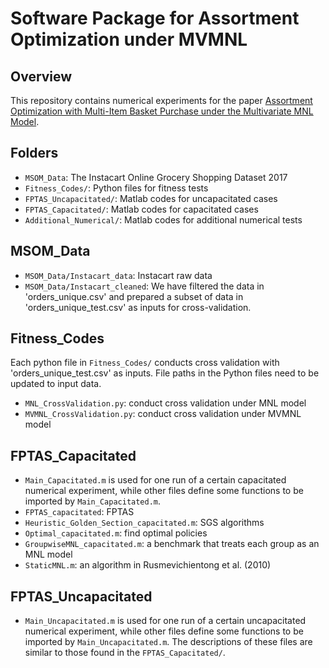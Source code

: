 # Software Package for Assortment Optimization under MVMNL

## Overview

This repository contains numerical experiments for the paper 
[Assortment Optimization with Multi-Item Basket Purchase under the Multivariate MNL Model](https://papers.ssrn.com/sol3/papers.cfm?abstract_id=3818886).

## Folders
- `MSOM_Data`: The Instacart Online Grocery Shopping Dataset 2017
- `Fitness_Codes/`: Python files for fitness tests
- `FPTAS_Uncapacitated/`: Matlab codes for uncapacitated cases
- `FPTAS_Capacitated/`: Matlab codes for capacitated cases
- `Additional_Numerical/`: Matlab codes for additional numerical tests


## MSOM_Data
- `MSOM_Data/Instacart_data`: Instacart raw data
- `MSOM_Data/Instacart_cleaned`: We have filtered the data in 'orders_unique.csv' and prepared a subset of data in 'orders_unique_test.csv' as inputs for cross-validation.

## Fitness_Codes
Each python file in `Fitness_Codes/` conducts cross validation with 'orders_unique_test.csv' as inputs. File paths in the Python files need to be updated to input data.
- `MNL_CrossValidation.py`: conduct cross validation under MNL model
- `MVMNL_CrossValidation.py`: conduct cross validation under MVMNL model


## FPTAS_Capacitated
- `Main_Capacitated.m` is used for one run of a certain capacitated numerical experiment, while other files define some functions to be imported by `Main_Capacitated.m`.
- `FPTAS_capacitated`: FPTAS
- `Heuristic_Golden_Section_capacitated.m`: SGS algorithms
- `Optimal_capacitated.m`: find optimal policies
- `GroupwiseMNL_capacitated.m`: a benchmark that treats each group as an MNL model
- `StaticMNL.m`: an algorithm in Rusmevichientong et al. (2010)


## FPTAS_Uncapacitated
- `Main_Uncapacitated.m` is used for one run of a certain uncapacitated numerical experiment, while other files define some functions to be imported 
by `Main_Uncapacitated.m`. The descriptions of these files are similar to those found in the `FPTAS_Capacitated/`.



